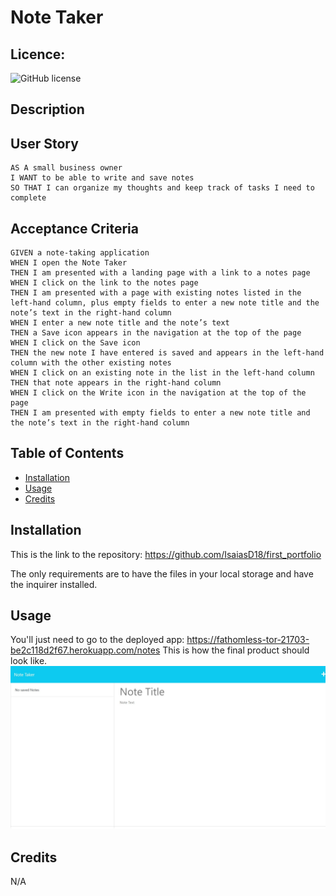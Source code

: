 # Note Taker
  ## Licence:
  ![GitHub license](https://img.shields.io/badge/license-MIT-blue.svg)

  ## Description

  ## User Story

```
AS A small business owner
I WANT to be able to write and save notes
SO THAT I can organize my thoughts and keep track of tasks I need to complete
```


## Acceptance Criteria

```
GIVEN a note-taking application
WHEN I open the Note Taker
THEN I am presented with a landing page with a link to a notes page
WHEN I click on the link to the notes page
THEN I am presented with a page with existing notes listed in the left-hand column, plus empty fields to enter a new note title and the note’s text in the right-hand column
WHEN I enter a new note title and the note’s text
THEN a Save icon appears in the navigation at the top of the page
WHEN I click on the Save icon
THEN the new note I have entered is saved and appears in the left-hand column with the other existing notes
WHEN I click on an existing note in the list in the left-hand column
THEN that note appears in the right-hand column
WHEN I click on the Write icon in the navigation at the top of the page
THEN I am presented with empty fields to enter a new note title and the note’s text in the right-hand column
```


  ## Table of Contents
  - [Installation](#installation)
  - [Usage](#usage)
  - [Credits](#credits)

  ## Installation
  This is the link to the repository:
  https://github.com/IsaiasD18/first_portfolio
  
  The only requirements are to have the files in your local storage and have the inquirer installed.  

  ## Usage
  You'll just need to go to the deployed app: https://fathomless-tor-21703-be2c118d2f67.herokuapp.com/notes
  This is how the final product should look like. ![readme](./images/app.jpeg)

  ## Credits
  N/A


